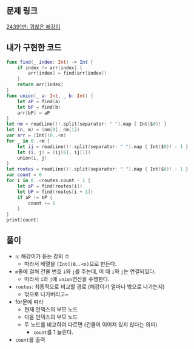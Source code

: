 ## 문제 링크

[24391번: 귀찮은 해강이](https://www.acmicpc.net/problem/24391)

## 내가 구현한 코드

```swift
func find(_ index: Int) -> Int {
    if index != arr[index] {
        arr[index] = find(arr[index])
    }
    return arr[index]
}
func union(_ a: Int, _ b: Int) {
    let aP = find(a)
    let bP = find(b)
    arr[bP] = aP
}
let nm = readLine()!.split(separator: " ").map { Int($0)! }
let (n, m) = (nm[0], nm[1])
var arr = [Int](0..<n)
for _ in 0..<m {
    let ij = readLine()!.split(separator: " ").map { Int($0)! - 1 }
    let (i, j) = (ij[0], ij[1])
    union(i, j)
}
let routes = readLine()!.split(separator: " ").map { Int($0)! - 1 }
var count = 0
for i in 0..<routes.count - 1 {
    let aP = find(routes[i])
    let bP = find(routes[i + 1])
    if aP != bP {
        count += 1
    }
}
print(count)
```

## 풀이

- `n`: 해강이가 듣는 강의 수
    - 따라서 배열을 `[Int](0..<n)`으로 만든다.
- `m`줄에 걸쳐 건물 번호 `i`와 `j`를 주는데, 이 때 `i`와 `j`는 연결되있다.
    - 따라서 `i`와 `j`에 `union`연산을 수행한다.
- `routes`: 최종적으로 비교할 경로 (해강이가 얼마나 밖으로 나가는지)
    - 밖으로 나가버리고~
- for문에 따라
    - 현재 인덱스의 부모 노드
    - 다음 인덱스의 부모 노드
    - 두 노드를 비교하여 다르면 (건물이 이어져 있지 않다는 의미)
        - `count`를 1 늘린다.
- `count`를 출력